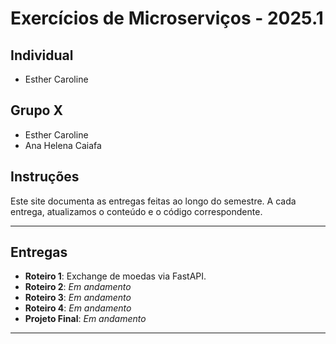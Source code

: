 # Exercícios de Microserviços - 2025.1

## Individual
- Esther Caroline


## Grupo X

- Esther Caroline
- Ana Helena Caiafa

## Instruções

Este site documenta as entregas feitas ao longo do semestre. A cada entrega, atualizamos o conteúdo e o código correspondente.

---

## Entregas

- **Roteiro 1**: Exchange de moedas via FastAPI.
- **Roteiro 2**: *Em andamento*
- **Roteiro 3**: *Em andamento*
- **Roteiro 4**: *Em andamento*
- **Projeto Final**: *Em andamento*

---
